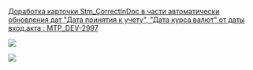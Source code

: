 
[Доработка карточки Stm_CorrectInDoc в части автоматически обновления дат "Дата принятия к учету", "Дата курса валют" от даты вход.акта : MTP_DEV-2997](https://yt.surgutneftegas.ru:4443/issue/MTP_DEV-2997)


![](msedge_uU6EyVpUXd.png)


![](msedge_od1huahH9J.png)

